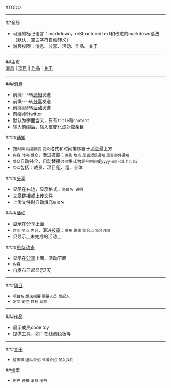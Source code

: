 #TODO
- - - 
##全局  
 * 可选的标记语言：markdown，reStructuredText和改进的markdown语法（默认，空白字符自动转义）
 * 游客权限：消息、分享、活动、作品、关于
  
- - - 
##主页  
[消息][message] | [项目][project] | [作品][works] | [关于][about]

- - -
###[消息][message]  
 * 前缀`!!!`转[通知][notice]发送
 * 前缀`~~~`转[分享][share]发送
 * 前缀`@@@`转[活动][activity]发送
 * 前缀`@`同twitter
 * 默认为字面含义，只有`title`和`content`  
 * 输入前缀后，输入框变化成对应条目

####[通知][notice]  
 * [](显示位置)按`时间` `内容摘要` `受众`格式和时间排序置于[消息][message]最上方
 * [](功能摘要)`内容` `时间` `受众`，渐进披露：`类别` `地点` `是否短信通知` `是否邮件通知`
 * `受众`自动补全，自动替换`时间`格式为`距今时间`或`yyyy-mm-dd hr:mi`
 * `受众`包括：成员、项目组、组、全体

####[分享][share]  
 * 显示在右边，显示格式：`条目名 说明`
 * 文章链接或上传文件
 * 上传文件时自动填充`条目名`

####[活动][activity]  
 * 显示在[分享][share]上面
 * `时间` `地点` `内容`，渐进披露：`费用` `路线` `集合点` `集合时间`
 * 只显示__未完成的活动__

####[思存动态][doing]  
 * 显示在[分享][share]上面，活动下面
 * `内容`
 * 自发布日起显示7天

- - - 
###[项目][project]  
 * [](显示格式)`项目名` `想法摘要` `需要人员` `发起人`
 * [](详细功能)`定义` `定位` `目标` `动态`

- - -  
###[作品][works]
 * 展示成员code toy
 * 提供工具，如：在线调色板等

- - - 
###[关于][about]
 * `留脚印` `团队介绍` `业务介绍` `加入我们`
 
##搜索
 * `用户` `通知` `消息` `图书`

[index]: http://www.sicun.org 
[login]: http://www.sicun.org/login 
[joinus]: http://www.sicun.org/joinus "邮箱、姓名、专业、年级、技能或经历"
[message]: http://www.sicun.org/message  
[notice]: http://www.sicun.org/notice "通知或公告"
[share]: http://www.sicun.org/share 
[activity]: http://www.sicun.org/activity 
[doing]: http://www.sicun.org/doing "思存动态" 
[project]: http://www.sicun.org/project "项目"
[works]: http://www.sicun.org/works "作品"
[about]: http://www.sicun.org/about

